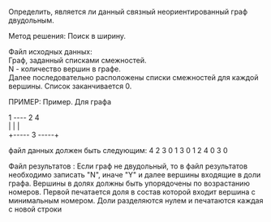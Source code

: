 Определить, является ли данный связный неориентированный граф двудольным.

Метод решения: Поиск в ширину.

Файл исходных данных:  
Граф, заданный списками смежностей.  
N - количество вершин в графе.  
Далее последовательно расположены списки смежностей для каждой вершины. Список заканчивается 0.

ПРИМЕР:
Пример. Для графа

1 ---- 2      4  
|      |      |  
+----- 3 -----+  

файл данных должен быть следующим:
4
2 3 0
1 3 0
1 2 4 0
3 0

Файл результатов :
Если граф не двудольный, то в файл результатов необходимо записать
"N", иначе "Y" и далее вершины входящие в доли графа. Вершины в долях
должны быть упорядочены по возрастанию номеров. Первой печатается доля в
состав которой входит вершина с минимальным номером. Доли разделяются нулем
и печатаются каждая с новой строки

